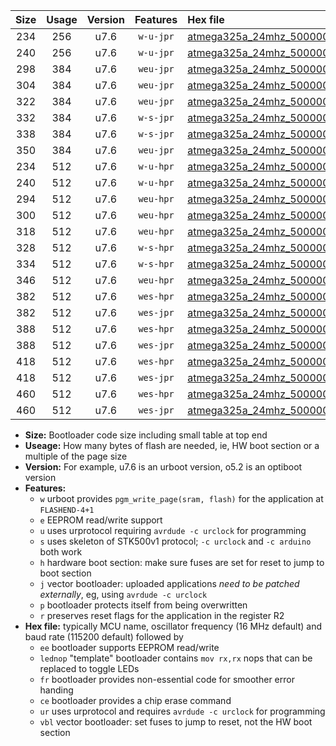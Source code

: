 |Size|Usage|Version|Features|Hex file|
|:-:|:-:|:-:|:-:|:--|
|234|256|u7.6|`w-u-jpr`|[atmega325a_24mhz_500000bps_ur_vbl.hex](https://raw.githubusercontent.com/stefanrueger/urboot/main/atmega325a_24mhz_500000bps_ur_vbl.hex)|
|240|256|u7.6|`w-u-jpr`|[atmega325a_24mhz_500000bps_lednop_ur_vbl.hex](https://raw.githubusercontent.com/stefanrueger/urboot/main/atmega325a_24mhz_500000bps_lednop_ur_vbl.hex)|
|298|384|u7.6|`weu-jpr`|[atmega325a_24mhz_500000bps_ee_ur_vbl.hex](https://raw.githubusercontent.com/stefanrueger/urboot/main/atmega325a_24mhz_500000bps_ee_ur_vbl.hex)|
|304|384|u7.6|`weu-jpr`|[atmega325a_24mhz_500000bps_ee_lednop_ur_vbl.hex](https://raw.githubusercontent.com/stefanrueger/urboot/main/atmega325a_24mhz_500000bps_ee_lednop_ur_vbl.hex)|
|322|384|u7.6|`weu-jpr`|[atmega325a_24mhz_500000bps_ee_lednop_fr_ur_vbl.hex](https://raw.githubusercontent.com/stefanrueger/urboot/main/atmega325a_24mhz_500000bps_ee_lednop_fr_ur_vbl.hex)|
|332|384|u7.6|`w-s-jpr`|[atmega325a_24mhz_500000bps_vbl.hex](https://raw.githubusercontent.com/stefanrueger/urboot/main/atmega325a_24mhz_500000bps_vbl.hex)|
|338|384|u7.6|`w-s-jpr`|[atmega325a_24mhz_500000bps_lednop_vbl.hex](https://raw.githubusercontent.com/stefanrueger/urboot/main/atmega325a_24mhz_500000bps_lednop_vbl.hex)|
|350|384|u7.6|`weu-jpr`|[atmega325a_24mhz_500000bps_ee_lednop_fr_ce_ur_vbl.hex](https://raw.githubusercontent.com/stefanrueger/urboot/main/atmega325a_24mhz_500000bps_ee_lednop_fr_ce_ur_vbl.hex)|
|234|512|u7.6|`w-u-hpr`|[atmega325a_24mhz_500000bps_ur.hex](https://raw.githubusercontent.com/stefanrueger/urboot/main/atmega325a_24mhz_500000bps_ur.hex)|
|240|512|u7.6|`w-u-hpr`|[atmega325a_24mhz_500000bps_lednop_ur.hex](https://raw.githubusercontent.com/stefanrueger/urboot/main/atmega325a_24mhz_500000bps_lednop_ur.hex)|
|294|512|u7.6|`weu-hpr`|[atmega325a_24mhz_500000bps_ee_ur.hex](https://raw.githubusercontent.com/stefanrueger/urboot/main/atmega325a_24mhz_500000bps_ee_ur.hex)|
|300|512|u7.6|`weu-hpr`|[atmega325a_24mhz_500000bps_ee_lednop_ur.hex](https://raw.githubusercontent.com/stefanrueger/urboot/main/atmega325a_24mhz_500000bps_ee_lednop_ur.hex)|
|318|512|u7.6|`weu-hpr`|[atmega325a_24mhz_500000bps_ee_lednop_fr_ur.hex](https://raw.githubusercontent.com/stefanrueger/urboot/main/atmega325a_24mhz_500000bps_ee_lednop_fr_ur.hex)|
|328|512|u7.6|`w-s-hpr`|[atmega325a_24mhz_500000bps.hex](https://raw.githubusercontent.com/stefanrueger/urboot/main/atmega325a_24mhz_500000bps.hex)|
|334|512|u7.6|`w-s-hpr`|[atmega325a_24mhz_500000bps_lednop.hex](https://raw.githubusercontent.com/stefanrueger/urboot/main/atmega325a_24mhz_500000bps_lednop.hex)|
|346|512|u7.6|`weu-hpr`|[atmega325a_24mhz_500000bps_ee_lednop_fr_ce_ur.hex](https://raw.githubusercontent.com/stefanrueger/urboot/main/atmega325a_24mhz_500000bps_ee_lednop_fr_ce_ur.hex)|
|382|512|u7.6|`wes-hpr`|[atmega325a_24mhz_500000bps_ee.hex](https://raw.githubusercontent.com/stefanrueger/urboot/main/atmega325a_24mhz_500000bps_ee.hex)|
|382|512|u7.6|`wes-jpr`|[atmega325a_24mhz_500000bps_ee_vbl.hex](https://raw.githubusercontent.com/stefanrueger/urboot/main/atmega325a_24mhz_500000bps_ee_vbl.hex)|
|388|512|u7.6|`wes-hpr`|[atmega325a_24mhz_500000bps_ee_lednop.hex](https://raw.githubusercontent.com/stefanrueger/urboot/main/atmega325a_24mhz_500000bps_ee_lednop.hex)|
|388|512|u7.6|`wes-jpr`|[atmega325a_24mhz_500000bps_ee_lednop_vbl.hex](https://raw.githubusercontent.com/stefanrueger/urboot/main/atmega325a_24mhz_500000bps_ee_lednop_vbl.hex)|
|418|512|u7.6|`wes-hpr`|[atmega325a_24mhz_500000bps_ee_lednop_fr.hex](https://raw.githubusercontent.com/stefanrueger/urboot/main/atmega325a_24mhz_500000bps_ee_lednop_fr.hex)|
|418|512|u7.6|`wes-jpr`|[atmega325a_24mhz_500000bps_ee_lednop_fr_vbl.hex](https://raw.githubusercontent.com/stefanrueger/urboot/main/atmega325a_24mhz_500000bps_ee_lednop_fr_vbl.hex)|
|460|512|u7.6|`wes-hpr`|[atmega325a_24mhz_500000bps_ee_lednop_fr_ce.hex](https://raw.githubusercontent.com/stefanrueger/urboot/main/atmega325a_24mhz_500000bps_ee_lednop_fr_ce.hex)|
|460|512|u7.6|`wes-jpr`|[atmega325a_24mhz_500000bps_ee_lednop_fr_ce_vbl.hex](https://raw.githubusercontent.com/stefanrueger/urboot/main/atmega325a_24mhz_500000bps_ee_lednop_fr_ce_vbl.hex)|

- **Size:** Bootloader code size including small table at top end
- **Useage:** How many bytes of flash are needed, ie, HW boot section or a multiple of the page size
- **Version:** For example, u7.6 is an urboot version, o5.2 is an optiboot version
- **Features:**
  + `w` urboot provides `pgm_write_page(sram, flash)` for the application at `FLASHEND-4+1`
  + `e` EEPROM read/write support
  + `u` uses urprotocol requiring `avrdude -c urclock` for programming
  + `s` uses skeleton of STK500v1 protocol; `-c urclock` and `-c arduino` both work
  + `h` hardware boot section: make sure fuses are set for reset to jump to boot section
  + `j` vector bootloader: uploaded applications *need to be patched externally*, eg, using `avrdude -c urclock`
  + `p` bootloader protects itself from being overwritten
  + `r` preserves reset flags for the application in the register R2
- **Hex file:** typically MCU name, oscillator frequency (16 MHz default) and baud rate (115200 default) followed by
  + `ee` bootloader supports EEPROM read/write
  + `lednop` "template" bootloader contains `mov rx,rx` nops that can be replaced to toggle LEDs
  + `fr` bootloader provides non-essential code for smoother error handing
  + `ce` bootloader provides a chip erase command
  + `ur` uses urprotocol and requires `avrdude -c urclock` for programming
  + `vbl` vector bootloader: set fuses to jump to reset, not the HW boot section
